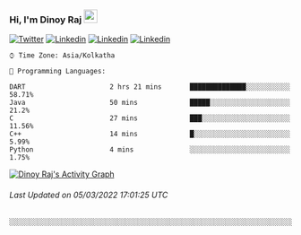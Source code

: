 ### Hi, I'm Dinoy Raj         <img src="https://raw.githubusercontent.com/MartinHeinz/MartinHeinz/master/wave.gif" width="24px">


[![Twitter](https://img.shields.io/badge/-Twitter-22272E?style=flat-square&logo=twitter&logoColor=ADBAC7&bg_color=22272E&link=https://twitter.com/dinoy_raj)](https://twitter.com/dinoy_raj)
[![Linkedin](https://img.shields.io/badge/-LinkedIn-22272E?style=flat-square&logo=Linkedin&logoColor=ADBAC7&bg_color=22272E&link=https://www.linkedin.com/in/dinoy-raj-k/)](https://www.linkedin.com/in/dinoy-raj-k/)
[![Linkedin](https://img.shields.io/badge/-Instagram-22272E?style=flat-square&logo=Instagram&logoColor=ADBAC7&bg_color=22272E&link=https://www.instagram.com/dinoy__raj/?hl=en)](https://www.instagram.com/dinoy__raj/?hl=en)
[![Linkedin](https://img.shields.io/badge/-Gmail-22272E?style=flat-square&logo=Gmail&logoColor=ADBAC7&bg_color=22272E&link=dinoykraj@gmail.com)](mailto:dinoykraj@gmail.com)


```text
⌚︎ Time Zone: Asia/Kolkatha

💬 Programming Languages: 

DART                     2 hrs 21 mins       ██████████████░░░░░░░░░░░   58.71% 
Java                     50 mins             █████░░░░░░░░░░░░░░░░░░░░   21.2% 
C                        27 mins             ███░░░░░░░░░░░░░░░░░░░░░░   11.56% 
C++                      14 mins             █░░░░░░░░░░░░░░░░░░░░░░░░   5.99% 
Python                   4 mins              ░░░░░░░░░░░░░░░░░░░░░░░░░   1.75%

```


<a href="https://github.com/ashutosh00710/github-readme-activity-graph"><img alt="Dinoy Raj's Activity Graph" src="https://denvercoder1-activity-graph.herokuapp.com/graph/?username=Dinoy-Raj&bg_color=22272E&color=ADBAC7&line=8D8D8D&point=ADBAC7&hide_border=true&line_width=3" /></a>




 ###### Last Updated on   05/03/2022 17:01:25 UTC
<!--END_SECTION:waka-->


```text
░░░░░░░░░░░░░░░░░░░░░░░░░░░░░░░░░░░░░░░░░░░░░░░░░░░░░░░░░░░░░░░░░░░░░░░░░░░░░░░░░░░░░░░░░░░░░░░░░░░░░░░░░░░░░░░░░░░░░░░░░░░░░░░░░░░░░░░░░░░░░░░░░░░░░░░░░░░░░░░░░░░░░░░░░░░░░░░░
```
